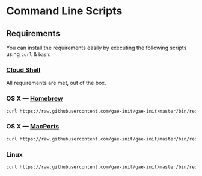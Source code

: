 Command Line Scripts
====================

Requirements
------------

You can install the requirements easily by executing the following scripts using
`curl` & `bash`:

###  [Cloud Shell](https://cloud.google.com/shell/)

All requirements are met, out of the box.

### OS X — [Homebrew](http://brew.sh/)

```bash
curl https://raw.githubusercontent.com/gae-init/gae-init/master/bin/requirements_osx_brew.sh | bash
```

### OS X — [MacPorts](https://www.macports.org/)

```bash
curl https://raw.githubusercontent.com/gae-init/gae-init/master/bin/requirements_osx_port.sh | bash
```

### Linux

```bash
curl https://raw.githubusercontent.com/gae-init/gae-init/master/bin/requirements_linux.sh | bash
```
